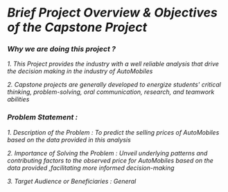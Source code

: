 
# *Brief Project Overview & Objectives of the Capstone Project*

### *Why we are doing this project ?*

  *1. This Project provides the industry with a well reliable analysis that drive the decision making in the industry of AutoMobiles*

  *2. Capstone projects are generally developed to energize students' critical thinking, problem-solving, oral communication, research, and teamwork abilities*

### *Problem Statement :*

  *1. Description of the Problem :   To predict  the selling prices of AutoMobiles based on the data provided in this analysis*

  *2. Importance of Solving the Problem :  Unveil underlying patterns and contributing factors to the observed price for AutoMobiles based on the data provided ,facilitating more informed decision-making*

  *3. Target Audience or Beneficiaries : General*  